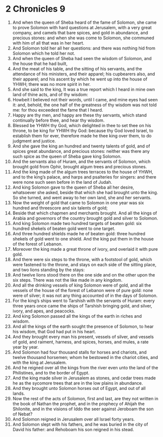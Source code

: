 ﻿# 2 Chronicles 9
1. And when the queen of Sheba heard of the fame of Solomon, she came to prove Solomon with hard questions at Jerusalem, with a very great company, and camels that bare spices, and gold in abundance, and precious stones: and when she was come to Solomon, she communed with him of all that was in her heart. 
2. And Solomon told her all her questions: and there was nothing hid from Solomon which he told her not. 
3. And when the queen of Sheba had seen the wisdom of Solomon, and the house that he had built, 
4. And the meat of his table, and the sitting of his servants, and the attendance of his ministers, and their apparel; his cupbearers also, and their apparel; and his ascent by which he went up into the house of YHWH; there was no more spirit in her. 
5. And she said to the king, It was a true report which I heard in mine own land of thine acts, and of thy wisdom: 
6. Howbeit I believed not their words, until I came, and mine eyes had seen it: and, behold, the one half of the greatness of thy wisdom was not told me: for thou exceedest the fame that I heard. 
7. Happy are thy men, and happy are these thy servants, which stand continually before thee, and hear thy wisdom. 
8. Blessed be YHWH thy God, which delighted in thee to set thee on his throne, to be king for YHWH thy God: because thy God loved Israel, to establish them for ever, therefore made he thee king over them, to do judgment and justice. 
9. And she gave the king an hundred and twenty talents of gold, and of spices great abundance, and precious stones: neither was there any such spice as the queen of Sheba gave king Solomon. 
10. And the servants also of Huram, and the servants of Solomon, which brought gold from Ophir, brought algum trees and precious stones. 
11. And the king made of the algum trees terraces to the house of YHWH, and to the king’s palace, and harps and psalteries for singers: and there were none such seen before in the land of Judah. 
12. And king Solomon gave to the queen of Sheba all her desire, whatsoever she asked, beside that which she had brought unto the king. So she turned, and went away to her own land, she and her servants. 
13.  Now the weight of gold that came to Solomon in one year was six hundred and threescore and six talents of gold; 
14. Beside that which chapmen and merchants brought. And all the kings of Arabia and governors of the country brought gold and silver to Solomon. 
15.  And king Solomon made two hundred targets of beaten gold: six hundred shekels of beaten gold went to one target. 
16. And three hundred shields made he of beaten gold: three hundred shekels of gold went to one shield. And the king put them in the house of the forest of Lebanon. 
17. Moreover the king made a great throne of ivory, and overlaid it with pure gold. 
18. And there were six steps to the throne, with a footstool of gold, which were fastened to the throne, and stays on each side of the sitting place, and two lions standing by the stays: 
19. And twelve lions stood there on the one side and on the other upon the six steps. There was not the like made in any kingdom. 
20.  And all the drinking vessels of king Solomon were of gold, and all the vessels of the house of the forest of Lebanon were of pure gold: none were of silver; it was not any thing accounted of in the days of Solomon. 
21. For the king’s ships went to Tarshish with the servants of Huram: every three years once came the ships of Tarshish bringing gold, and silver, ivory, and apes, and peacocks. 
22. And king Solomon passed all the kings of the earth in riches and wisdom. 
23.  And all the kings of the earth sought the presence of Solomon, to hear his wisdom, that God had put in his heart. 
24. And they brought every man his present, vessels of silver, and vessels of gold, and raiment, harness, and spices, horses, and mules, a rate year by year. 
25.  And Solomon had four thousand stalls for horses and chariots, and twelve thousand horsemen; whom he bestowed in the chariot cities, and with the king at Jerusalem. 
26.  And he reigned over all the kings from the river even unto the land of the Philistines, and to the border of Egypt. 
27. And the king made silver in Jerusalem as stones, and cedar trees made he as the sycomore trees that are in the low plains in abundance. 
28. And they brought unto Solomon horses out of Egypt, and out of all lands. 
29.  Now the rest of the acts of Solomon, first and last, are they not written in the book of Nathan the prophet, and in the prophecy of Ahijah the Shilonite, and in the visions of Iddo the seer against Jeroboam the son of Nebat? 
30. And Solomon reigned in Jerusalem over all Israel forty years. 
31. And Solomon slept with his fathers, and he was buried in the city of David his father: and Rehoboam his son reigned in his stead. 
